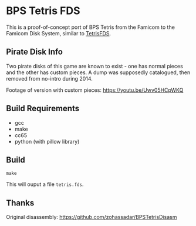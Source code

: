 # BPS Tetris FDS

This is a proof-of-concept port of BPS Tetris from the Famicom to the Famicom Disk System, similar to [TetrisFDS](https://github.com/TakuikaNinja/TetrisFDS).

## Pirate Disk Info

Two pirate disks of this game are known to exist - one has normal pieces and the other has custom pieces. A dump was supposedly catalogued, then removed from no-intro during 2014.

Footage of version with custom pieces: https://youtu.be/Uwv05HCpWKQ

## Build Requirements

* gcc
* make
* cc65
* python (with pillow library)


## Build

`make`

This will ouput a file `tetris.fds`.

## Thanks

Original disassembly: https://github.com/zohassadar/BPSTetrisDisasm
